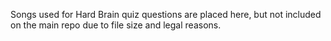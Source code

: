 Songs used for Hard Brain quiz questions are placed here, but not included on the main repo due to file size and legal
reasons.
